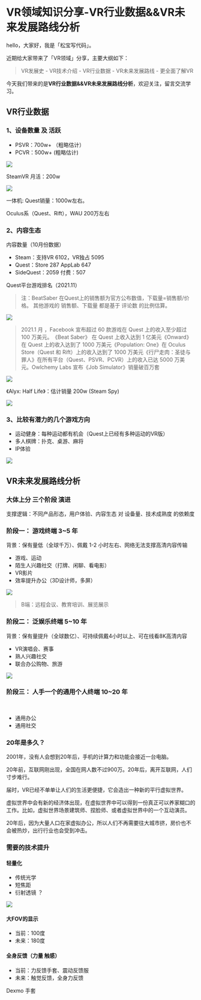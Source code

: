 # VR领域知识分享-VR行业数据&&VR未来发展路线分析​

hello，大家好，我是「松宝写代码」。

近期给大家带来了「VR领域」分享，主要大纲如下：

> VR发展史 - VR技术介绍 - VR行业数据 - VR未来发展路线 - 更全面了解VR

今天我们带来的是**VR行业数据&&VR未来发展路线分析​**，欢迎关注，留言交流学习。

## VR行业数据
### 1、设备数量 及 活跃​
+ PSVR：700w+ （粗略估计）
+ ​PCVR：500w+ (粗略估计)

![](https://cdn.nlark.com/yuque/0/2022/png/276016/1648653258588-f1771354-8bfa-40dd-a5fb-05084654aa16.png)

SteamVR 月活：200w

![](https://cdn.nlark.com/yuque/0/2022/png/276016/1648653302978-ca5c3426-4d52-4ed4-85b1-4a4ba253c16a.png)

一体机: Quest销量：1000w左右。

​Oculus系（Quest、Rift），WAU 200万左右

### 2、内容生态​
内容数量（10月份数据）
+ ​Steam：支持VR 6102，VR独占 5095
+ ​Quest：Store 287 AppLab 647​
+ SideQuest：2059 付费：507

​​Quest平台游戏排名（2021.11）​
> 注：BeatSaber 在Quest上的销售额为官方公布数值，下载量=销售额/价格。 其他游戏的 销售额、下载量 都是基于 评论数 的比例估算。

![](https://cdn.nlark.com/yuque/0/2022/png/276016/1648653420853-f49d3d31-31b8-41e0-ae54-f5a3061bdf48.png?x-oss-process=image%2Fresize%2Cw_1500%2Climit_0)

> 2021.1 月 ，Facebook 宣布超过 60 款游戏在 Quest 上的收入至少超过 100 万美元。​《Beat Saber》 在 Quest 上收入达到 1 亿美元​《Onward》在 Quest 上的收入达到了 1000 万美元​《Population: One》在 Oculus Store（Quest 和 Rift）上的收入达到了 1000 万美元​《行尸走肉：圣徒与罪人》在所有平台（Quest、PSVR、PCVR）上的收入已达 5000 万美元。​Owlchemy Labs 宣布《Job Simulator》销量破百万套

![](https://cdn.nlark.com/yuque/0/2022/png/276016/1648653480226-789e29b3-5fd6-408f-87e1-fd9fee737ee0.png?x-oss-process=image%2Fresize%2Cw_592%2Climit_0)

《Alyx: Half Life》：估计销量 200w (Steam Spy)

![](https://cdn.nlark.com/yuque/0/2022/png/276016/1648653550369-2418f0ca-6670-41c9-ad3d-58181d3461e0.png?x-oss-process=image%2Fresize%2Cw_592%2Climit_0)

### 3、比较有潜力的几个游戏方向​
+ 运动健身：每种运动都有机会（Quest上已经有多种运动的VR版）​
+ 多人棋牌：扑克、桌游、麻将
+ ​IP体验

![](https://cdn.nlark.com/yuque/0/2022/png/276016/1648653628267-bff06226-a9a6-4570-9191-039ffb11efea.png?x-oss-process=image%2Fresize%2Cw_1040%2Climit_0)

## VR未来发展路线分析​
### 大体上分 三个阶段 演进​
支撑逻辑：不同产品形态，用户体验、内容生态 对 设备量、技术成熟度 的依赖度 

### ​阶段一： 游戏终端 3~5 年
​背景：保有量低（全球千万）、佩戴 1-2 小时左右、网络无法支撑高清内容传输​
+ 游戏、运动
+ ​陌生人兴趣社交（打牌、闲聊、看电影）
+ ​VR影片​
+ 效率提升办公（3D设计师，多屏）

![](https://cdn.nlark.com/yuque/0/2022/png/276016/1648653750726-09169234-05a2-4368-b433-909b9ea7b647.png?x-oss-process=image%2Fresize%2Cw_1021%2Climit_0)

> B端：远程会议、教育培训、展览展示


### 阶段二： 泛娱乐终端 5~10 年
​背景：保有量提升（全球数亿）、可持续佩戴4小时以上、可在线看8K高清内容​
+ VR演唱会、赛事​
+ 熟人兴趣社交
+ ​联合办公​购物、旅游

![](https://cdn.nlark.com/yuque/0/2022/png/276016/1648653840242-49aeb9ef-99f7-4cb2-b5c7-362b5b1ca1bf.png?x-oss-process=image%2Fresize%2Cw_1280%2Climit_0)


### 阶段三： 人手一个的通用个人终端 10~20 年
​
+ 通用办公​
+ 通用社交​​

### 20年是多久？
​2001年，没有人会想到20年后，手机的计算力和功能会接近一台电脑。

​20年前，互联网刚出现，全国在网人数不过900万。20年后，离开互联网，人们寸步难行。​

届时，VR已经不单单让人们的生活更便捷，它会造出一种新的平行虚拟世界。​

虚拟世界中会有新的经济体出现，在虚拟世界中可以得到一份真正可以养家糊口的工作。比如，虚拟世界场景建筑师、捏脸师、或者虚拟世界中的一个互动演员。

​20年后，因为大量人口在家虚拟办公，所以人们不再需要往大城市挤，房价也不会被热炒，出行行业也会受到冲击。

### 需要的技术提升​
#### 轻量化
+ ​传统光学
+ ​短焦距​
+ 衍射透镜 ？

![](https://cdn.nlark.com/yuque/0/2022/png/276016/1648654155821-5abf8e1d-6608-438b-8f64-e8d95c6b8ff1.png)


#### 大FOV的显示​
+ 当前：100度​
+ 未来：180度

#### ​​全身反馈（力量 触感）​
+ 当前：力反馈手套、震动反馈服​
+ 未来：触觉反馈，全身力反馈

Dexmo 手套